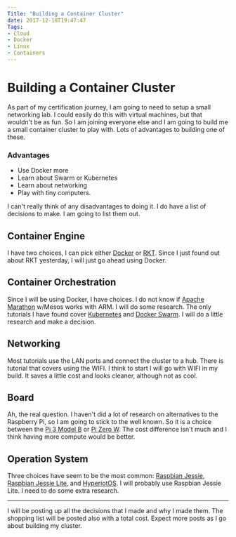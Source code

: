 ```yaml
---
Title: "Building a Container Cluster"
date: 2017-12-18T19:47:47
Tags:
- Cloud
- Docker 
- Linux
- Containers
---
```

# Building a Container Cluster

As part of my certification journey, I am going to need to setup a small networking lab. I could easily do this with virtual machines, but that wouldn't be as fun. So I am joining everyone else and I am going to build me a small container cluster to play with. Lots of advantages to building one of these.

### Advantages
* Use Docker more
* Learn about Swarm or Kubernetes
* Learn about networking
* Play with tiny computers.

I can't really think of any disadvantages to doing it. I do have a list of decisions to make. I am going to list them out.  

## Container Engine

I have two choices, I can pick either [Docker](https://www.docker.com/) or [RKT](https://coreos.com/rkt/). Since I just found out about RKT yesterday, I will just go ahead using Docker.

## Container Orchestration

Since I will be using Docker, I have choices. I do not know if [Apache Marathon](https://mesosphere.github.io/marathon/) w/Mesos works with ARM. I will do some research. The only tutorials I have found cover [Kubernetes](https://kubernetes.io/) and [Docker Swarm](https://docs.docker.com/engine/swarm/). I will do a little research and make a decision.

## Networking

Most tutorials use the LAN ports and connect the cluster to a hub. There is tutorial that covers using the WIFI. I think to start I will go with WIFI in my build. It saves a little cost and looks cleaner, although not as cool.

## Board

Ah, the real question. I haven't did a lot of research on alternatives to the Raspberry Pi, so I am going to stick to the well known. So it is a choice between the [Pi 3 Model B](https://www.raspberrypi.org/products/raspberry-pi-3-model-b/) or [Pi Zero W](https://www.raspberrypi.org/products/raspberry-pi-zero-w/). The cost difference isn't much and I think having more compute would be better.

## Operation System

Three choices have seem to be the most common: [Raspbian Jessie](https://downloads.raspberrypi.org/raspbian/images/raspbian-2017-07-05/), [Raspbian Jessie Lite](https://downloads.raspberrypi.org/raspbian_lite/images/raspbian_lite-2017-07-05/), and [HyperiotOS](https://blog.hypriot.com). I will probably use Raspbian Jessie Lite. I need to do some extra research.

<hr>

I will be posting up all the decisions that I made and why I made them. The shopping list will be posted also with a total cost. Expect more posts as I go about building my cluster.
